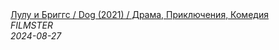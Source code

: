 <!--2024-08-27 08:36:13-->
<div class="yb">
  <a class="nodecor" href="/posts.html?filmy/lulu_i_briggs_dog_2021_drama_prikljucheniya_komediya">
    <img class="preview" data-videoid="waZFSZnh6fA" src="https://i4.ytimg.com/vi/waZFSZnh6fA/hqdefault.jpg" align="middle" alt="">
  </a>
  <div class="inlbl text">
    <a class="nodecor" href="/posts.html?filmy/lulu_i_briggs_dog_2021_drama_prikljucheniya_komediya">Лулу и Бриггс / Dog (2021) / Драма, Приключения, Комедия</a><br>
    <i class="smaller2">FILMSTER</i><br>
    <i class="smaller3">2024-08-27</i>
  </div>
</div>
